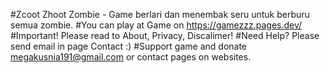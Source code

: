 #Zcoot Zhoot Zombie - Game berlari dan menembak seru untuk berburu semua zombie.
#You can play at Game on https://gamezzz.pages.dev/
#Important! Please read to About, Privacy, Discalimer!
#Need Help? Please send email in page Contact :)
#Support game and donate megakusnia191@gmail.com or contact pages on websites.
